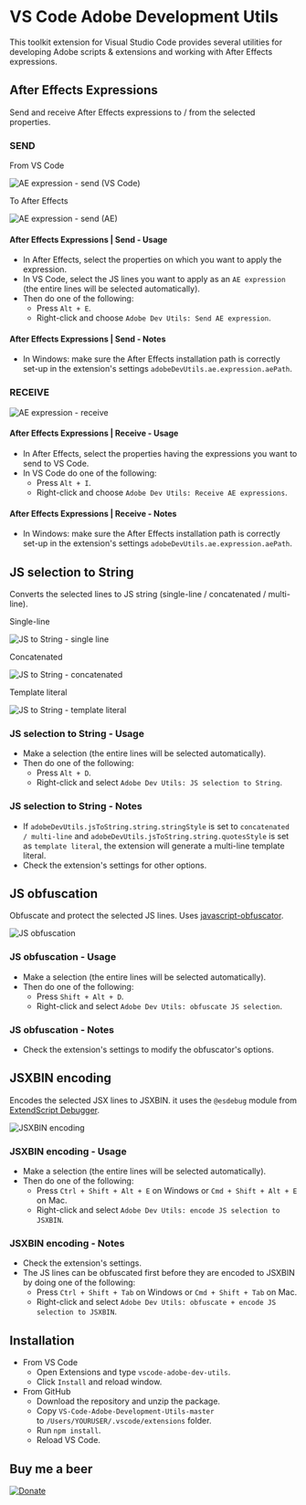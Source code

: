 # VS Code Adobe Development Utils

This toolkit extension for Visual Studio Code provides several utilities for developing Adobe scripts & extensions and working with After Effects expressions.

## After Effects Expressions

Send and receive After Effects expressions to / from the selected properties.

### SEND

From VS Code

![AE expression - send (VS Code)](https://raw.githubusercontent.com/alexmunteanu/VS-Code-Adobe-Development-Utils/master/images/vscode-adobe-dev-utils_ae_expression_01.gif?token=ACS446GMOMTSSQ3HBL4XX4TABGAXO)

To After Effects

![AE expression - send (AE)](https://raw.githubusercontent.com/alexmunteanu/VS-Code-Adobe-Development-Utils/master/images/vscode-adobe-dev-utils_ae_expression_02.gif?token=ACS446CGAH5ZNZ6BPQH5C5DABGA5A)

#### After Effects Expressions \| Send \- Usage

- In After Effects, select the properties on which you want to apply the expression.
- In VS Code, select the JS lines you want to apply as an `AE expression` (the entire lines will be selected automatically).
- Then do one of the following:
  - Press `Alt + E`.
  - Right-click and choose `Adobe Dev Utils: Send AE expression`.

#### After Effects Expressions \| Send \- Notes

- In Windows: make sure the After Effects installation path is correctly set-up in the extension's settings `adobeDevUtils.ae.expression.aePath`.

### RECEIVE

![AE expression - receive](https://raw.githubusercontent.com/alexmunteanu/VS-Code-Adobe-Development-Utils/master/images/vscode-adobe-dev-utils_ae_expression_receive.gif?token=ACS446GPALAFBPU6NR4N5T3ABGFZ6)

#### After Effects Expressions \| Receive \- Usage

- In After Effects, select the properties having the expressions you want to send to VS Code.
- In VS Code do one of the following:
  - Press `Alt + I`.
  - Right-click and choose `Adobe Dev Utils: Receive AE expressions`.

#### After Effects Expressions \| Receive \- Notes

- In Windows: make sure the After Effects installation path is correctly set-up in the extension's settings `adobeDevUtils.ae.expression.aePath`.

## JS selection to String

Converts the selected lines to JS string (single-line / concatenated / multi-line).

Single-line

![JS to String - single line](https://raw.githubusercontent.com/alexmunteanu/VS-Code-Adobe-Development-Utils/master/images/vscode-adobe-dev-utils_js_to_string_01.gif?token=ACS446GHOFRQHT36KVW6KLTABG3H2)

Concatenated

![JS to String - concatenated](https://raw.githubusercontent.com/alexmunteanu/VS-Code-Adobe-Development-Utils/master/images/vscode-adobe-dev-utils_js_to_string_02.gif?token=ACS446AWCHQ6DQHYCUJ223TABHDOY)

Template literal

![JS to String - template literal](https://raw.githubusercontent.com/alexmunteanu/VS-Code-Adobe-Development-Utils/master/images/vscode-adobe-dev-utils_js_to_string_03.gif?token=ACS446E2CQTTO2KAGHFWAJTABHDSI)

### JS selection to String - Usage

- Make a selection (the entire lines will be selected automatically).
- Then do one of the following:
  - Press `Alt + D`.
  - Right-click and select `Adobe Dev Utils: JS selection to String`.

### JS selection to String - Notes

- If `adobeDevUtils.jsToString.string.stringStyle` is set to `concatenated / multi-line` and `adobeDevUtils.jsToString.string.quotesStyle` is set as `template literal`, the extension will generate a multi-line template literal.
- Check the extension's settings for other options.

## JS obfuscation

Obfuscate and protect the selected JS lines. Uses [javascript-obfuscator](https://github.com/javascript-obfuscator/javascript-obfuscator).

![JS obfuscation](https://raw.githubusercontent.com/alexmunteanu/VS-Code-Adobe-Development-Utils/master/images/vscode-adobe-dev-utils_obfuscate.gif?token=ACS446A477US3PO3UBWLPLDABHFKO)

### JS obfuscation - Usage

- Make a selection (the entire lines will be selected automatically).
- Then do one of the following:
  - Press `Shift + Alt + D`.
  - Right-click and select `Adobe Dev Utils: obfuscate JS selection`.

### JS obfuscation - Notes

- Check the extension's settings to modify the obfuscator's options.

## JSXBIN encoding

Encodes the selected JSX lines to JSXBIN. it uses the `@esdebug` module from [ExtendScript Debugger](https://marketplace.visualstudio.com/items?itemName=Adobe.extendscript-debug).

![JSXBIN encoding](https://raw.githubusercontent.com/alexmunteanu/VS-Code-Adobe-Development-Utils/master/images/vscode-adobe-dev-utils_encode.gif?token=ACS446G2AH4A34QYZDYU5T3ABHGGM)

### JSXBIN encoding - Usage

- Make a selection (the entire lines will be selected automatically).
- Then do one of the following:
  - Press `Ctrl + Shift + Alt + E` on Windows or `Cmd + Shift + Alt + E` on Mac.
  - Right-click and select `Adobe Dev Utils: encode JS selection to JSXBIN`.

### JSXBIN encoding - Notes

- Check the extension's settings.
- The JS lines can be obfuscated first before they are encoded to JSXBIN by doing one of the following:
  - Press `Ctrl + Shift + Tab` on Windows or `Cmd + Shift + Tab` on Mac.
  - Right-click and select `Adobe Dev Utils: obfuscate + encode JS selection to JSXBIN`.

## Installation

- From VS Code
  - Open Extensions and type `vscode-adobe-dev-utils`.
  - Click `Install` and reload window.
- From GitHub
  - Download the repository and unzip the package.
  - Copy `VS-Code-Adobe-Development-Utils-master` to `/Users/YOURUSER/.vscode/extensions` folder.
  - Run `npm install`.
  - Reload VS Code.

## Buy me a beer

[![Donate](https://img.shields.io/badge/Donate-PayPal-success?style=for-the-badge&link=https://www.paypal.com/donate?hosted_button_id=Z8FGYYW9L28YC)](https://www.paypal.com/donate?hosted_button_id=Z8FGYYW9L28YC)
